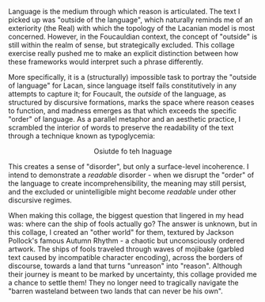 
Language is the medium through which reason is articulated. The text I picked up was "outside of the language", which naturally reminds me of an exteriority (the Real) with which the topology of the Lacanian model is most concerned. However, in the Foucauldian context, the concept of "outside" is still within the realm of sense, but strategically excluded. This collage exercise really pushed me to make an explicit distinction between how these frameworks would interpret such a phrase differently.

More specifically, it is a (structurally) impossible task to portray the "outside of language" for Lacan, since language itself fails constitutively in any attempts to capture it; for Foucault, the *outside* of the language, as structured by discursive formations, marks the space where reason ceases to function, and madness emerges as that which exceeds the specific "order" of language. As a parallel metaphor and an aesthetic practice, I scrambled the interior of words to preserve the readability of the text through a technique known as typoglycemia:

$$\text{ Osiutde fo teh lnaguage}$$

This creates a sense of "disorder", but only a surface-level incoherence. I intend to demonstrate a *readable* disorder - when we disrupt the "order" of the language to create incomprehensibility, the meaning may still persist, and the excluded or unintelligible might become *readable* under other discursive regimes.

When making this collage, the biggest question that lingered in my head was: where can the ship of fools actually go? The answer is unknown, but in this collage, I created an "other world" for them, textured by Jackson Pollock's famous Autumn Rhythm - a chaotic but unconsciously ordered artwork. The ships of fools traveled through waves of mojibake (garbled text caused by incompatible character encoding), across the borders of discourse, towards a land that turns "unreason" into "reason". Although their journey is meant to be marked by uncertainty, this collage provided me a chance to settle them! They no longer need to tragically navigate the "barren wasteland between two lands that can never be his own".

